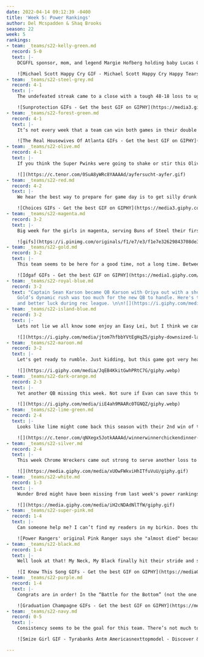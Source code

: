 ```yaml
---
date: 2022-04-14 09:12:39 -0400
title: 'Week 5: Power Rankings'
author: Del Mcspadden & Shaq Brooks
season: 22
week: 5
rankings:
- team: _teams/s22-kelly-green.md
  record: 5-0
  text: |-
    DCGFFL sponsor, mom, and legend Margie Hofberg holding baby Lucas Owen Graham-Roll while new dad Scott made his return to the field said it all. This team can’t lose.

    ![Michael Scott Happy Cry GIF - Michael Scott Happy Cry Happy Tears -  Discover & Share GIFs](https://c.tenor.com/Q3Z9eLBmAZMAAAAC/michael-scott-happy-cry.gif)
- team: _teams/s22-steel-grey.md
  record: 4-1
  text: |-
    The undefeated streak came to a close with a tough 48-18 loss to ugenta variant this week. Not sure if it was because they were missing the shine from Jean-Francois’s pom-poms or if it was because captain Bobby couldn’t see the field in those sunglasses and sun hat, but this team has finally seen the shade.

    ![Sunprotection GIFs - Get the best GIF on GIPHY](https://media3.giphy.com/media/l1J9zvorl1IebyNbO/200.gif)
- team: _teams/s22-forest-green.md
  record: 4-1
  text: |-
    It’s not every week that a team can win both games in their double header. Fwhorest Queens was able to do exactly that and gave us a show doing it. After beating Easy Lei and Citrus Got Real this Green team doubled their wins this season and gave themselves something to celebrate. Nevertheless, what’s a Fwhorest Queens game without a little drama. This is certainly their come up moment in the rankings but they might want to watch the language on the field before more players lose them the come up and have to come out the game. Come on now, real Queens never stoop so low.

    ![The Real Housewives Of Atlanta GIFs - Get the best GIF on GIPHY](https://media0.giphy.com/media/OqJi4VZmzsDHvpdrOQ/200.gif)
- team: _teams/s22-olive.md
  record: 4-1
  text: |-
    If you think the Super Pwinks were going to shake or stir this Olive, you’re sadly mistaken! This team might be under the radar, but like any good cocktail, it’ll sneak up on you and take you for a ride. And not the ride we know ya'll are looking for ;)

    ![](https://c.tenor.com/0SuA8yWRc8YAAAAd/ayfersucht-ayfer.gif)
- team: _teams/s22-red.md
  record: 4-2
  text: |-
    We hear the best way to prepare for game day is to get silly drunk at a wedding the night before. Maybe if Captain Japinga had fewer _Champagne Problems_ our Taylor’s would have done _All Too Well (Taylor’s Version. 10-Minutes duh)_.

    ![Choices GIFs - Get the best GIF on GIPHY](https://media3.giphy.com/media/l0HlUNj5BRuYDLxFm/200.gif)
- team: _teams/s22-magenta.md
  record: 3-2
  text: |-
    Big week for the girls in magenta, serving Buns of Steel their first loss of the season! We’re not sure what’s sicker, this team or DJ DJ’s beats at Kiki. Either way, we better get a vaccine soon because this team is coming for us all.

    ![gifs](https://i.pinimg.com/originals/f1/e7/e3/f1e7e32629843708de3c1fb1f94e764a.gif)
- team: _teams/s22-gold.md
  record: 3-2
  text: |-
    This team seems to be here for a good time, not a long time. Between players being tardy due to hangovers and Keaton running over to the BBQ mid-game to get a snack instead of a sack, it’s shocking they keep winning. Drunk, hungry and winning is the new motto and are we mad at it? Probably not, unless you’re the team that lost, Gaystar Royalco.

    ![Idgaf GIFs - Get the best GIF on GIPHY](https://media1.giphy.com/media/l0ExnkHnZ3lYzHbnG/giphy.gif)
- team: _teams/s22-royal-blue.md
  record: 3-2
  text: "Captain Sean Karson became QB Karson with Oriya out with a shoulder injury.
    Gold’s dynamic rush was too much for the new QB to handle. Here's to more reps
    and better luck during rec league. \n\n![](https://i.giphy.com/media/l2YWh0xDnwcIQuVlS/giphy.webp)"
- team: _teams/s22-island-blue.md
  record: 3-2
  text: |-
    Lets not lie we all know some enjoy an Easy Lei, but I think we can agree just because you’re easy doesn’t mean lei there and take it. Fwhorest Queens ran through this team in last weeks game. Maybe they should try being hard to get next week because things weren't looking so hot on the island this time around. Maybe that's because they were missing a few players this week. They were probably lei-ing on a beach somewhere getting a tan. Lets get some more points next time though because their shot at the top has said all but “Aloha” at this point.

    ![](https://i.giphy.com/media/jtom7hfbbYVtEgHqZ5/giphy-downsized-large.gif)
- team: _teams/s22-maroon.md
  record: 3-2
  text: |-
    Let's get ready to rumble. Just kidding, but this game got very heated after an _alleged_ bull rush from a rookie on white. After being escorted off the field Maroon still took home the win.

    ![](https://i.giphy.com/media/JqEB4KkitGwhPRtC7G/giphy.webp)
- team: _teams/s22-dark-orange.md
  record: 2-3
  text: |-
    Yet another QB missing this week. Not sure if Evan can save this team or if Patrick's cute orange pom poms will get Orange back on track.

    ![](https://i.giphy.com/media/iiE4ah9MAARc0TGNQZ/giphy.webp)
- team: _teams/s22-lime-green.md
  record: 2-4
  text: |-
    Looks like lime might come back this season with their 2nd win of the season. Not sure if it's their QB who only uses one block or if it’s Emily who seems to be ALWAYS open. Whatever it is, keep it up.

    ![](https://c.tenor.com/qNXegx5JotkAAAAd/winnerwinnerchickendinner-karl-lambunao.gif)
- team: _teams/s22-silver.md
  record: 2-4
  text: |-
    This week Chrome Wreckers came out strong to serve another loss to Boats ‘N Hoes. Don’t celebrate too soon, they took giving back to the kids seriously this year and gave a win away against Peritwinkle. Maybe next time this seasoned team won’t feel so charitable.

    ![](https://media.giphy.com/media/xUOwFWkviHhITfuVuU/giphy.gif)
- team: _teams/s22-white.md
  record: 1-3
  text: |-
    Wunder Bred might have been missing from last week's power rankings, but they must not have minded cause they gave us the same energy this week as the last. Another tough week for Wonder Bred’s Rookie Captain and QB duo. Maybe it just takes a little more seasoning to get this team on track. I’d suggest checking your local Trader Hoe’s for some “Everything But The Bottle” seasoning because the way ya’ll party after an L is easily ranked #1 in my book.

    ![](https://media.giphy.com/media/iH2cNDAdNlTfW/giphy.gif)
- team: _teams/s22-super-pink.md
  record: 1-4
  text: |-
    Can someone help me? I can’t find my readers in my birkin. Does that say Super Pwinks or Sub Par Twinks? With a solid roster, it’s easy to wonder what’s going wrong. Yes, it was another tough week for the Super Pwinks, but the good news for them is that next week will be their first week with a completely full and healthy roster. With a 1-4 record it’s fair to wonder if they’ll be able to turn things around this season, but at #15 things pretty much can only go up from here. My fingers are crossed that they do, because winning last week's game looked really good on them!

    ![Power Rangers' original Pink Ranger says she "almost died" because of  "low-budget stunts"](https://hips.hearstapps.com/digitalspyuk.cdnds.net/17/12/1490289302-power-ranger-pink.gif)
- team: _teams/s22-black.md
  record: 1-4
  text: |-
    Well look at that! My Neck, My Black finally hit their stride and secured a win. Thank goodness, because my neck and my back were aching from seeing them at the bottom of the rankings every week. It was a nail biter and a close game, but maybe this one hit wonder has changed their sound and found a dynamic that works. Tune in next week to see if their next game is good enough for radio or if this team is selling a sound from the past.

    ![I Know This Song GIFs - Get the best GIF on GIPHY](https://media0.giphy.com/media/l2YWwGWR68RZkKTIc/200.gif)
- team: _teams/s22-purple.md
  record: 1-4
  text: |-
    Congrats are in order! In the “Battle for the Bottom” (not the one you all play at Dirty Goose) Peritwinkle takes second. After losing to My Neck, My Black they were able to pull out a win against Chrome Wreckers. They should probably thank Amanda Livingstone for her endless energy and team spirit because the team morale never faltered. I’ll raise a Truly to the twinks for making the second game look a little less like recess this week and a little more like high school. Maybe even college since Sean Holihan showed up this week. Okay, so grad school.

    ![Graduation Champagne GIFs - Get the best GIF on GIPHY](https://media4.giphy.com/media/xUOxeQPR0LtO6RSO5y/giphy-downsized-large.gif)
- team: _teams/s22-navy.md
  record: 0-5
  text: |-
    Consistency seems to be the goal for this team. There’s not much to say because the record speaks for itself. Instead let’s put a spotlight on how Queen Mother Munroe showed up to teach the girls how to turn a run away game into a runway moment for DCGFFL’s Spring Summer collection. Yeah, maybe the scoreboards not looking so great but rest assured the sideline does.

    ![Smize Girl GIF - Tyrabanks Antm Americasnexttopmodel - Discover & Share GIFs](https://c.tenor.com/XwX7ccaM0E8AAAAC/tyrabanks-antm.gif)

---
```

